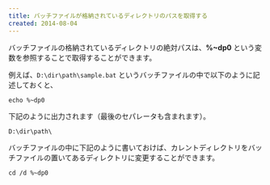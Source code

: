 ```yaml
---
title: バッチファイルが格納されているディレクトリのパスを取得する
created: 2014-08-04
---
```


バッチファイルの格納されているディレクトリの絶対パスは、**%~dp0** という変数を参照することで取得することができます。

例えば、`D:\dir\path\sample.bat` というバッチファイルの中で以下のように記述しておくと、

```batch
echo %~dp0
```

下記のように出力されます（最後のセパレータも含まれます）。

```
D:\dir\path\
```

バッチファイルの中に下記のように書いておけば、カレントディレクトリをバッチファイルの置いてあるディレクトリに変更することができます。

```
cd /d %~dp0
```

